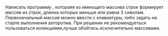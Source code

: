 Написать программу , котораяя из имеющего массива строк формирует массив из строк, длинна которых меньше или равна 3 сиволам.
Первоначальный массив можно ввести с клавиатуры, либо задать на старте выполнения алгоротма.
При решении не рекомендуеться пользоваться колекциями,лучше обойтись исключительно массивами.
